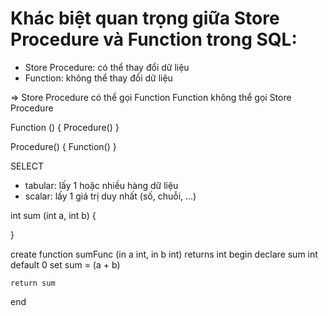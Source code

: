 # Khác biệt quan trọng giữa Store Procedure và Function trong SQL:
- Store Procedure: có thể thay đổi dữ liệu
- Function: không thể thay đổi dữ liệu


=> Store Procedure có thể gọi Function
Function không thể gọi Store Procedure

Function () {
    Procedure()
}

Procedure() {
    Function()
}


SELECT
- tabular: lấy 1 hoặc nhiều hàng dữ liệu
- scalar: lấy 1 giá trị duy nhất (số, chuỗi, ...)


int sum (int a, int b)
{

}

create function sumFunc (in a int, in b int)
returns int
begin
    declare sum int default 0
    set sum = (a + b)

    return sum
end